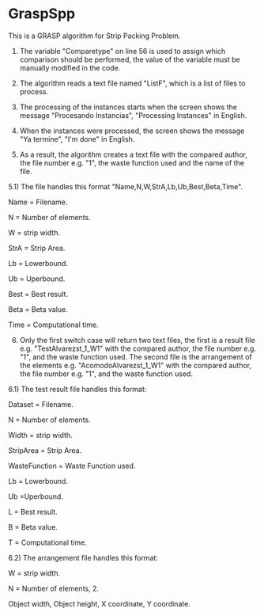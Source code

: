 # GraspSpp
This is a GRASP algorithm for Strip Packing Problem.

1) The variable "Comparetype" on line 56 is used to assign which comparison should be performed, 
the value of the variable must be manually modified in the code.

2) The algorithm reads a text file named "ListF", which is a list of files to process.

3) The processing of the instances starts when the screen shows the message "Procesando Instancias", 
"Processing Instances" in English.

4) When the instances were processed, the screen shows the message "Ya termine", "I'm done" in English.

5) As a result, the algorithm creates a text file with the compared author, 
the file number e.g. "1", the waste function used and the name of the file.

5.1) The file handles this format "Name,N,W,StrA,Lb,Ub,Best,Beta,Time".

Name = Filename.

N = Number of elements.

W = strip width.

StrA = Strip Area.

Lb = Lowerbound.

Ub = Uperbound.

Best = Best result.

Beta = Beta value. 

Time = Computational time.

6) Only the first switch case will return two text files, 
the first is a result file e.g. "TestAlvarezst_1_W1" with the compared author, the file number e.g. "1", and
the waste function used. The second file is the arrangement of the elements e.g. "AcomodoAlvarezst_1_W1" 
with the compared author, the file number e.g. "1", and the waste function used.

6.1) The test result file handles this format:

Dataset = Filename.

N = Number of elements.

Width = strip width.

StripArea = Strip Area.

WasteFunction = Waste Function used.

Lb = Lowerbound.

Ub =Uperbound.

L = Best result.

B = Beta value.

T = Computational time.

6.2) The arrangement file handles this format:

W = strip width.

N = Number of elements, 2.

Object width, Object height, X coordinate, Y coordinate.
